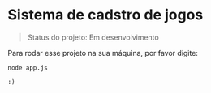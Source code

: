 # Sistema de cadstro de jogos</h1>

> Status do projeto: Em desenvolvimento

Para rodar esse projeto na sua máquina, por favor digite:

```
node app.js

:)
